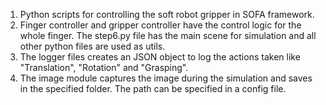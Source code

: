 1. Python scripts for controlling the soft robot gripper in SOFA framework.
2. Finger controller and gripper controller have the control logic for the whole finger. The step6.py file has the main scene for simulation and all other python files are used as utils. 
3. The logger files creates an JSON object to log the actions taken like "Translation", "Rotation" and "Grasping".
4. The image module captures the image during the simulation and saves in the specified folder. The path can be specified in a config file. 
